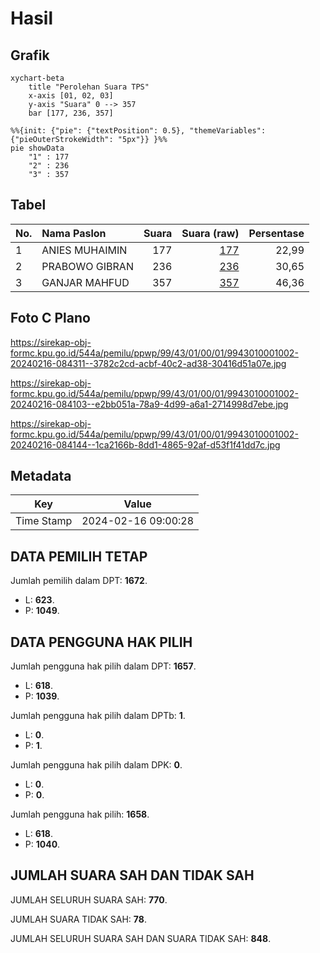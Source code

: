 # Hasil

## Grafik

```mermaid
xychart-beta
    title "Perolehan Suara TPS"
    x-axis [01, 02, 03]
    y-axis "Suara" 0 --> 357
    bar [177, 236, 357]
```

```mermaid
%%{init: {"pie": {"textPosition": 0.5}, "themeVariables": {"pieOuterStrokeWidth": "5px"}} }%%
pie showData
    "1" : 177
    "2" : 236
    "3" : 357
```

## Tabel

| No. | Nama Paslon    | Suara | Suara (raw) | Persentase |
|:--- |:-------------- | -----:| -----------:| ----------:|
| 1   | ANIES MUHAIMIN | 177   | [177][p-1]  | 22,99      |
| 2   | PRABOWO GIBRAN | 236   | [236][p-2]  | 30,65      |
| 3   | GANJAR MAHFUD  | 357   | [357][p-3]  | 46,36      |


[p-1]: https://github.com/gigit-pemilu/pemilu-2024-99-luar-negeri/blob/main/pilpres/hitung-suara/sub/99-luar-negeri/sub/43-hamburg-jerman/sub/01-hamburg-jerman/sub/0001-hamburg-jerman/sub/002-pos-002/sub/paslon-1.txt
[p-2]: https://github.com/gigit-pemilu/pemilu-2024-99-luar-negeri/blob/main/pilpres/hitung-suara/sub/99-luar-negeri/sub/43-hamburg-jerman/sub/01-hamburg-jerman/sub/0001-hamburg-jerman/sub/002-pos-002/sub/paslon-2.txt
[p-3]: https://github.com/gigit-pemilu/pemilu-2024-99-luar-negeri/blob/main/pilpres/hitung-suara/sub/99-luar-negeri/sub/43-hamburg-jerman/sub/01-hamburg-jerman/sub/0001-hamburg-jerman/sub/002-pos-002/sub/paslon-3.txt

## Foto C Plano

https://sirekap-obj-formc.kpu.go.id/544a/pemilu/ppwp/99/43/01/00/01/9943010001002-20240216-084311--3782c2cd-acbf-40c2-ad38-30416d51a07e.jpg

https://sirekap-obj-formc.kpu.go.id/544a/pemilu/ppwp/99/43/01/00/01/9943010001002-20240216-084103--e2bb051a-78a9-4d99-a6a1-2714998d7ebe.jpg

https://sirekap-obj-formc.kpu.go.id/544a/pemilu/ppwp/99/43/01/00/01/9943010001002-20240216-084144--1ca2166b-8dd1-4865-92af-d53f1f41dd7c.jpg


## Metadata

| Key        | Value               |
| ---------- | ------------------- |
| Time Stamp | 2024-02-16 09:00:28 |


## DATA PEMILIH TETAP

Jumlah pemilih dalam DPT: **1672**.
 * L: **623**.
 * P: **1049**.

## DATA PENGGUNA HAK PILIH

Jumlah pengguna hak pilih dalam DPT: **1657**.
 * L: **618**.
 * P: **1039**.

Jumlah pengguna hak pilih dalam DPTb: **1**.
 * L: **0**.
 * P: **1**.

Jumlah pengguna hak pilih dalam DPK: **0**.
 * L: **0**.
 * P: **0**.

Jumlah pengguna hak pilih: **1658**.
 * L: **618**.
 * P: **1040**.

## JUMLAH SUARA SAH DAN TIDAK SAH

JUMLAH SELURUH SUARA SAH: **770**.

JUMLAH SUARA TIDAK SAH: **78**.

JUMLAH SELURUH SUARA SAH DAN SUARA TIDAK SAH: **848**.


